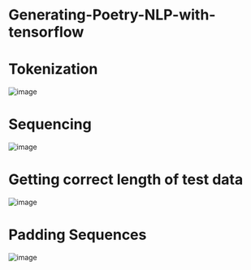 # Generating-Poetry-NLP-with-tensorflow
# Tokenization
![image](https://user-images.githubusercontent.com/68476475/120956532-59fe4500-c771-11eb-89d9-dfd3172d4edc.png)

# Sequencing
![image](https://user-images.githubusercontent.com/68476475/120957297-0b51aa80-c773-11eb-9189-49b9c27d0712.png)
# Getting correct length of test data
![image](https://user-images.githubusercontent.com/68476475/120987959-bd9d6800-c79b-11eb-8eaf-95a06ed8429f.png)
# Padding Sequences
![image](https://user-images.githubusercontent.com/68476475/120989749-7e701680-c79d-11eb-92fe-68cea7d3b95b.png)




